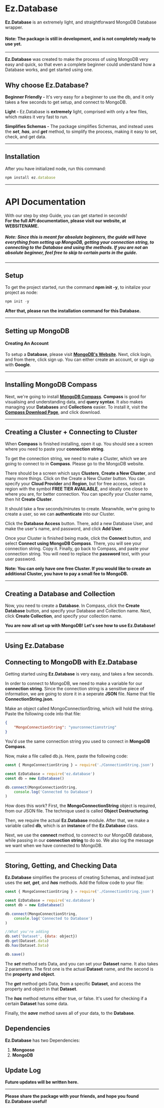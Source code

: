 # Ez.Database
**Ez.Database** is an extremely light, and straightforward MongoDB Database wrapper.

#### **Note: The package is still in development, and is not completely ready to use yet.**
---
**Ez.Database** was created to make the process of using MongoDB very easy and quick, so that even a complete beginner could understand how a Database works, and get started using one.

## Why choose Ez.Database?
**Beginner Friendly -** It's very easy for a beginner to use the db, and it only takes a few seconds to get setup, and connect to MongoDB.
<br />

**Light -** Ez.Database is **extremely** light, comprised with only a few files, which makes it very fast to run.
<br />

**Simplifies Schemas -** The package simplifies Schemas, and instead uses the ***set***, ***has***, and ***get*** method, to simplify the process, making it easy to set, check, and get data.

---

## Installation
After you have initialized node, run this command:
```js
npm install ez.database
```

---
# API Documentation
With our step by step Guide, you can get started in seconds! 
<br />
**For the full API documentation, please visit our website, at WEBSITENAME.**

##### Note: Since this is meant for absolute beginners, the guide will have everything from setting up MongoDB, getting your connection string, to connecting to the Database and using the methods. If you are not an absolute beginner, feel free to skip to certain parts in the guide.
---

## Setup
To get the project started, run the command **npm init -y**, to initalize your project as node:
```js
npm init -y
```
**After that, please run the installation command for this Database.**

---
## Setting up MongoDB
#### Creating An Account
To setup a **Database**, please visit **[MongoDB's Website](https://www.mongodb.com/)**. Next, click login, and from there, click sign up. You can either create an account, or sign up with **Google**.

---

## Installing MongoDB Compass
Next, we're going to install **[MongoDB Compass](https://www.mongodb.com/try/download/compass)**. **Compass** is good for visualising and understanding data, and **query syntax**. It also makes managing your **Databases** and **Collections** easier. To install it, visit the **[Compass Download Page](https://www.mongodb.com/try/download/compass)**, and click download.

---

## Creating a Cluster + Connecting to Cluster
When **Compass** is finished installing, open it up. You should see a screen where you need to paste your **connection string**.

To get the connection string, we need to make a Cluster, which we are going to connect to in **Compass**. Please go to the MongoDB website. 

There should be a screen which says **Clusters**, **Create a New Cluster**, and many more things. Click on the Create a New Cluster button. You can specify your **Cloud Provider** and **Region**, but for free access, select a region with the symbol **FREE TIER AVAILABLE**, and ideally one close to where you are, for better connection. You can specify your Cluster name, then hit **Create Cluster**.

It should take a few seconds/minutes to create. Meanwhile, we're going to create a user, so we can **authenticate** into our Cluster.

Click the **Database Access** button. There, add a new Database User, and make the user's name, and password, and click **Add User**.

Once your Cluster is finished being made, click the **Connect** button, and select **Connect using MongoDB Compass**. There, you will see your connection string. Copy it. Finally, go back to Compass, and paste your connection string. You will need to replace the **password** text, with your user password.

**Note: You can only have one free Cluster. If you would like to create an additional Cluster, you have to pay a small fee to MongoDB.**

---

## Creating a Database and Collection
Now, you need to create a **Database**. In Compass, click the **Create Database** button, and specify your Database and Collection name. Next, click **Create Collection**, and specify your collection name. 

**You are now all set up with MongoDB! Let's see how to use Ez.Database!**

---

## Using Ez.Database
## Connecting to MongoDB with Ez.Database
Getting started using **Ez.Database** is very easy, and takes a few seconds.

In order to connect to MongoDB, we need to make a variable for our **connection string**. Since the connection string is a sensitive piece of information, we are going to store it in a seperate **JSON** file. Name that file **ConnectionString.json**.

Make an object called MongoConnectionString, which will hold the string. Paste the following code into that file:
```json
{
    "MongoConnectionString": "yourconnectionstring"
}
```
You'd use the same connection string you used to connect in **MongoDB Compass**.

Now, make a file called db.js. Here, paste the following code:
```js
const { MongoConnectionString } = require('./ConnectionString.json')

const EzDatabase = require('ez.database')
const db = new EzDatabase()

db.connect(MongoConnectionString,
    console.log('Connected to Database')
)
```
How does this work? First, the **MongoConnectionString** object is required, from our JSON file. The technique used is called **Object Destructuring**. 

Then, we require the actual **Ez.Database** module. After that, we make a variable called **db**, which is an **instance** of the **Ez.Database** class. 

Next, we use the **connect** method, to connect to our MongoDB database, while passing in our **connection string** to do so. We also log the message we want when we have connected to MongoDB.

---

## Storing, Getting, and Checking Data
**Ez.Database** simplifies the process of creating Schemas, and instead just uses the ***set***, ***get***, and ***has*** methods.
Add the follow code to your file:
```js
const { MongoConnectionString } = require('./ConnectionString.json')

const EzDatabase = require('ez.database')
const db = new EzDatabase()

db.connect(MongoConnectionString,
    console.log('Connected to Database')
)

//What you're adding
db.set('Dataset', {data: object})
db.get(Dataset.data)
db.has(Dataset.Data)

db.save()
```
The ***set*** method sets Data, and you can set your **Dataset** name. It also takes 2 parameters. The first one is the actual **Dataset** name, and the second is the **property and object**.

The ***get*** method gets Data, from a specific **Dataset**, and access the property and object in that **Dataset**.

The ***has*** method returns either true, or false. It's used for checking if a certain **Dataset** has some data.

Finally, the ***save*** method saves all of your data, to the **Database**.

## Dependencies
**Ez.Database** has two Dependencies:
<br />
1. **Mongoose**
2. **MongoDB**

## Update Log
**Future updates will be written here.**

---

**Please share the package with your friends, and hope you found Ez.Database useful!**










